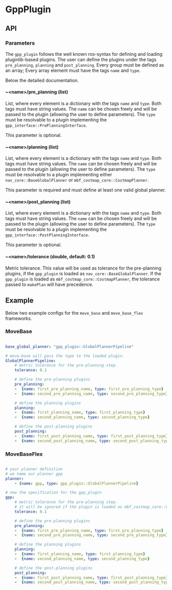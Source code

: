 # GppPlugin

## API

### Parameters

The `gpp_plugin` follows the well known ros-syntax for defining and loading pluginlib-based plugins.
The user can define the plugins under the tags `pre_planning`, `planning` and `post_planning`.
Every group must be defined as an array;
Every array element must have the tags `name` and `type`.

Below the detailed documentation.

#### ~\<name>\/pre_planning (list)

List, where every element is a dictionary with the tags `name` and `type`.
Both tags must have string values.
The `name` can be chosen freely and will be passed to the plugin (allowing the user to define parameters).
The `type` must be resolvable to a plugin implementing the `gpp_interface::PrePlanningInterface`.

This parameter is optional.

#### ~\<name>\/planning (list)

List, where every element is a dictionary with the tags `name` and `type`.
Both tags must have string values.
The `name` can be chosen freely and will be passed to the plugin (allowing the user to define parameters).
The `type` must be resolvable to a plugin implementing either `nav_core::BaseGlobalPlanner` or `mbf_costmap_core::CostmapPlanner`.

This parameter is required and must define at least one valid global planner.

#### ~\<name>\/post_planning (list)

List, where every element is a dictionary with the tags `name` and `type`.
Both tags must have string values.
The `name` can be chosen freely and will be passed to the plugin (allowing the user to define parameters).
The `type` must be resolvable to a plugin implementing the `gpp_interface::PostPlanningInterface`.

This parameter is optional.

#### ~\<name>\/tolerance (double, default: 0.1)

Metric tolerance.
This value will be used as tolerance for the pre-planning plugins, if the `gpp_plugin` is loaded as `nav_core::BaseGlobalPlanner`.
If the `gpp_plugin` is loaded as `mbf_costmap_core::CostmapPlanner`, the tolerance passed to `makePlan` will have precedence.

## Example

Below two example configs for the `move_base` and `move_base_flex` frameworks.

### MoveBase

```yaml

base_global_planner: "gpp_plugin::GlobalPlannerPipeline"

# move-base will pass the type to the loaded plugin.
GlobalPlannerPipeline:
    # metric tolerance for the pre-planning step.
    tolerance: 0.1

    # define the pre-planning plugins
    pre_planning:
    -  {name: first_pre_planning_name, type: first_pre_planning_type}
    -  {name: second_pre_planning_name, type: second_pre_planning_type}

    # define the planning plugins
    planning:
    -  {name: first_planning_name, type: first_planning_type}
    -  {name: second_planning_name, type: second_planning_type}

    # define the post-planning plugins
    post_planning:
    -  {name: first_post_planning_name, type: first_post_planning_type}
    -  {name: second_post_planning_name, type: second_post_planning_type}

```

### MoveBaseFlex

```yaml

# your planner definition
# we name our planner gpp
planner:
    - {name: gpp, type: gpp_plugin::GlobalPlannerPipeline}

# now the specification for the gpp_plugin
gpp:
    # metric tolerance for the pre-planning step.
    # it will be ignored if the plugin is loaded as mbf_costmap_core::CostmapPlanner.
    tolerance: 0.1

    # define the pre-planning plugins
    pre_planning:
    -  {name: first_pre_planning_name, type: first_pre_planning_type}
    -  {name: second_pre_planning_name, type: second_pre_planning_type}

    # define the planning plugins
    planning:
    -  {name: first_planning_name, type: first_planning_type}
    -  {name: second_planning_name, type: second_planning_type}

    # define the post-planning plugins
    post_planning:
    -  {name: first_post_planning_name, type: first_post_planning_type}
    -  {name: second_post_planning_name, type: second_post_planning_type}

```

